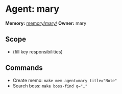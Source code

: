 # Agent: mary

**Memory:** [memory/mary/](../../memory/mary/)
**Owner:** mary

## Scope
- (fill key responsibilities)

## Commands
- Create memo: `make mem agent=mary title="Note"`
- Search boss: `make boss-find q="…"`

